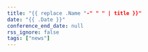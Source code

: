 ```yaml
---
title: "{{ replace .Name "-" " " | title }}"
date: "{{ .Date }}"
conference_end_date: null
rss_ignore: false
tags: ["news"]
---
```


